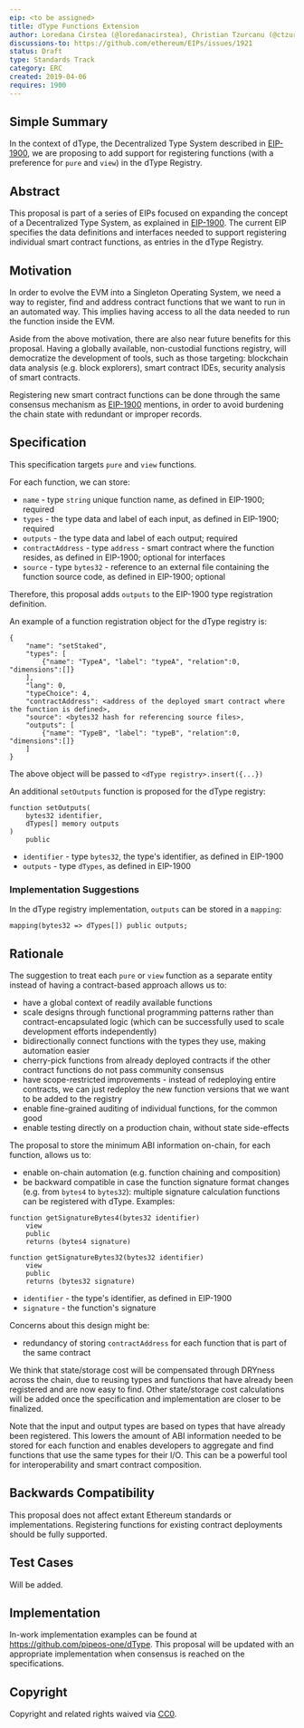 ```yaml
---
eip: <to be assigned>
title: dType Functions Extension
author: Loredana Cirstea (@loredanacirstea), Christian Tzurcanu (@ctzurcanu)
discussions-to: https://github.com/ethereum/EIPs/issues/1921
status: Draft
type: Standards Track
category: ERC
created: 2019-04-06
requires: 1900
---
```


## Simple Summary
In the context of dType, the Decentralized Type System described in [EIP-1900](https://eips.ethereum.org/EIPS/eip-1900), we are proposing to add support for registering functions (with a preference for `pure` and `view`) in the dType Registry.

## Abstract

This proposal is part of a series of EIPs focused on expanding the concept of a Decentralized Type System, as explained in [EIP-1900](https://eips.ethereum.org/EIPS/eip-1900).
The current EIP specifies the data definitions and interfaces needed to support registering individual smart contract functions, as entries in the dType Registry.

## Motivation

In order to evolve the EVM into a Singleton Operating System, we need a way to register, find and address contract functions that we want to run in an automated way.
This implies having access to all the data needed to run the function inside the EVM.

Aside from the above motivation, there are also near future benefits for this proposal. Having a globally available, non-custodial functions registry, will democratize the development of tools, such as those targeting: blockchain data analysis (e.g. block explorers), smart contract IDEs, security analysis of smart contracts.

Registering new smart contract functions can be done through the same consensus mechanism as [EIP-1900](https://eips.ethereum.org/EIPS/eip-1900) mentions, in order to avoid burdening the chain state with redundant or improper records.


## Specification

This specification targets `pure` and `view` functions.

For each function, we can store:
* `name` - type `string` unique function name, as defined in EIP-1900; required
* `types` - the type data and label of each input, as defined in EIP-1900; required
* `outputs` - the type data and label of each output; required
* `contractAddress` - type `address` - smart contract where the function resides, as defined in EIP-1900; optional for interfaces
* `source` - type `bytes32` - reference to an external file containing the function source code, as defined in EIP-1900; optional

Therefore, this proposal adds `outputs` to the EIP-1900 type registration definition.

An example of a function registration object for the dType registry is:

```
{
    "name": "setStaked",
    "types": [
        {"name": "TypeA", "label": "typeA", "relation":0, "dimensions":[]}
    ],
    "lang": 0,
    "typeChoice": 4,
    "contractAddress": <address of the deployed smart contract where the function is defined>,
    "source": <bytes32 hash for referencing source files>,
    "outputs": [
        {"name": "TypeB", "label": "typeB", "relation":0, "dimensions":[]}
    ]
}
```

The above object will be passed to `<dType registry>.insert({...})`

An additional `setOutputs` function is proposed for the dType registry:

```
function setOutputs(
    bytes32 identifier,
    dTypes[] memory outputs
)
    public
```

- `identifier` - type `bytes32`, the type's identifier, as defined in EIP-1900
- `outputs` - type `dTypes`, as defined in EIP-1900

### Implementation Suggestions


In the dType registry implementation, `outputs` can be stored in a `mapping`:

```
mapping(bytes32 => dTypes[]) public outputs;
```

## Rationale


The suggestion to treat each `pure` or `view` function as a separate entity instead of having a contract-based approach allows us to:
* have a global context of readily available functions
* scale designs through functional programming patterns rather than contract-encapsulated logic (which can be successfully used to scale development efforts independently)
* bidirectionally connect functions with the types they use, making automation easier
* cherry-pick functions from already deployed contracts if the other contract functions do not pass community consensus
* have scope-restricted improvements - instead of redeploying entire contracts, we can just redeploy the new function versions that we want to be added to the registry
* enable fine-grained auditing of individual functions, for the common good
* enable testing directly on a production chain, without state side-effects

The proposal to store the minimum ABI information on-chain, for each function, allows us to:
* enable on-chain automation (e.g. function chaining and composition)
* be backward compatible in case the function signature format changes (e.g. from `bytes4` to `bytes32`): multiple signature calculation functions can be registered with dType. Examples:

```
function getSignatureBytes4(bytes32 identifier)
    view
    public
    returns (bytes4 signature)

function getSignatureBytes32(bytes32 identifier)
    view
    public
    returns (bytes32 signature)
```

- `identifier` - the type's identifier, as defined in EIP-1900
- `signature` - the function's signature


Concerns about this design might be:
* redundancy of storing `contractAddress` for each function that is part of the same contract

We think that state/storage cost will be compensated through DRYness across the chain, due to reusing types and functions that have already been registered and are now easy to find. Other state/storage cost calculations will be added once the specification and implementation are closer to be finalized.


Note that the input and output types are based on types that have already been registered. This lowers the amount of ABI information needed to be stored for each function and enables developers to aggregate and find functions that use the same types for their I/O. This can be a powerful tool for interoperability and smart contract composition.


## Backwards Compatibility

This proposal does not affect extant Ethereum standards or implementations. Registering functions for existing contract deployments should be fully supported.

## Test Cases

Will be added.


## Implementation

In-work implementation examples can be found at https://github.com/pipeos-one/dType.
This proposal will be updated with an appropriate implementation when consensus is reached on the specifications.

## Copyright
Copyright and related rights waived via [CC0](https://creativecommons.org/publicdomain/zero/1.0/).
